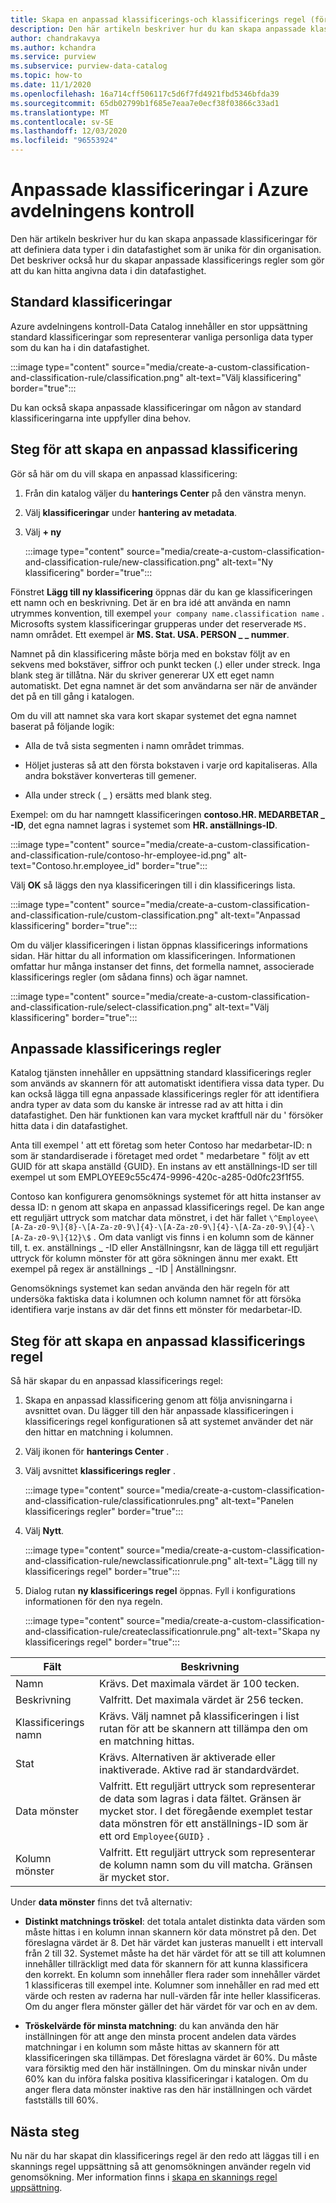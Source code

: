 ```yaml
---
title: Skapa en anpassad klassificerings-och klassificerings regel (förhands granskning)
description: Den här artikeln beskriver hur du kan skapa anpassade klassificeringar för att definiera data typer i din datafastighet som är unika för din organisation. Det beskriver också hur du skapar anpassade klassificerings regler som gör att du kan hitta angivna data i din datafastighet.
author: chandrakavya
ms.author: kchandra
ms.service: purview
ms.subservice: purview-data-catalog
ms.topic: how-to
ms.date: 11/1/2020
ms.openlocfilehash: 16a714cff506117c5d6f7fd4921fbd5346bfda39
ms.sourcegitcommit: 65db02799b1f685e7eaa7e0ecf38f03866c33ad1
ms.translationtype: MT
ms.contentlocale: sv-SE
ms.lasthandoff: 12/03/2020
ms.locfileid: "96553924"
---
```

# <a name="custom-classifications-in-azure-purview"></a>Anpassade klassificeringar i Azure avdelningens kontroll 

Den här artikeln beskriver hur du kan skapa anpassade klassificeringar för att definiera data typer i din datafastighet som är unika för din organisation. Det beskriver också hur du skapar anpassade klassificerings regler som gör att du kan hitta angivna data i din datafastighet.

## <a name="default-classifications"></a>Standard klassificeringar

Azure avdelningens kontroll-Data Catalog innehåller en stor uppsättning standard klassificeringar som representerar vanliga personliga data typer som du kan ha i din datafastighet.

:::image type="content" source="media/create-a-custom-classification-and-classification-rule/classification.png" alt-text="Välj klassificering" border="true":::

Du kan också skapa anpassade klassificeringar om någon av standard klassificeringarna inte uppfyller dina behov.

## <a name="steps-to-create-a-custom-classification"></a>Steg för att skapa en anpassad klassificering

Gör så här om du vill skapa en anpassad klassificering:

1. Från din katalog väljer du **hanterings Center** på den vänstra menyn.

2. Välj **klassificeringar** under **hantering av metadata**.

3. Välj **+ ny**

    :::image type="content" source="media/create-a-custom-classification-and-classification-rule/new-classification.png" alt-text="Ny klassificering" border="true":::

Fönstret **Lägg till ny klassificering** öppnas där du kan ge klassificeringen ett namn och en beskrivning. Det är en bra idé att använda en namn utrymmes konvention, till exempel `your company name.classification name` .
Microsofts system klassificeringar grupperas under det reserverade `MS.` namn området. Ett exempel är **MS. Stat. USA. PERSON \_ \_ nummer**.

Namnet på din klassificering måste börja med en bokstav följt av en sekvens med bokstäver, siffror och punkt tecken (.) eller under streck.
Inga blank steg är tillåtna. När du skriver genererar UX ett eget namn automatiskt. Det egna namnet är det som användarna ser när de använder det på en till gång i katalogen.

Om du vill att namnet ska vara kort skapar systemet det egna namnet baserat på följande logik:

- Alla de två sista segmenten i namn området trimmas.

- Höljet justeras så att den första bokstaven i varje ord kapitaliseras. Alla andra bokstäver konverteras till gemener.

- Alla under streck ( \_ ) ersätts med blank steg.

Exempel: om du har namngett klassificeringen **contoso.HR. MEDARBETAR \_ -ID**, det egna namnet lagras i systemet som **HR. anställnings-ID**.

:::image type="content" source="media/create-a-custom-classification-and-classification-rule/contoso-hr-employee-id.png" alt-text="Contoso.hr.employee_id" border="true":::

Välj **OK** så läggs den nya klassificeringen till i din klassificerings lista.

:::image type="content" source="media/create-a-custom-classification-and-classification-rule/custom-classification.png" alt-text="Anpassad klassificering" border="true":::

Om du väljer klassificeringen i listan öppnas klassificerings informations sidan. Här hittar du all information om klassificeringen.
Informationen omfattar hur många instanser det finns, det formella namnet, associerade klassificerings regler (om sådana finns) och ägar namnet.

:::image type="content" source="media/create-a-custom-classification-and-classification-rule/select-classification.png" alt-text="Välj klassificering" border="true":::

## <a name="custom-classification-rules"></a>Anpassade klassificerings regler

Katalog tjänsten innehåller en uppsättning standard klassificerings regler som används av skannern för att automatiskt identifiera vissa data typer. Du kan också lägga till egna anpassade klassificerings regler för att identifiera andra typer av data som du kanske är intresse rad av att hitta i din datafastighet. Den här funktionen kan vara mycket kraftfull när du \' försöker hitta data i din datafastighet.

Anta till exempel \' att ett företag som heter Contoso har medarbetar-ID: n som är standardiserade i företaget med ordet \" medarbetare \" följt av ett GUID för att skapa anställd {GUID}. En instans av ett anställnings-ID ser till exempel ut som EMPLOYEE9c55c474-9996-420c-a285-0d0fc23f1f55.

Contoso kan konfigurera genomsöknings systemet för att hitta instanser av dessa ID: n genom att skapa en anpassad klassificerings regel. De kan ange ett reguljärt uttryck som matchar data mönstret, i det här fallet `\^Employee\[A-Za-z0-9\]{8}-\[A-Za-z0-9\]{4}-\[A-Za-z0-9\]{4}-\[A-Za-z0-9\]{4}-\[A-Za-z0-9\]{12}\$` . Om data vanligt vis finns i en kolumn som de känner till, t. ex. anställnings \_ -ID eller Anställningsnr, kan de lägga till ett reguljärt uttryck för kolumn mönster för att göra sökningen ännu mer exakt. Ett exempel på regex är anställnings \_ -ID \| Anställningsnr.

Genomsöknings systemet kan sedan använda den här regeln för att undersöka faktiska data i kolumnen och kolumn namnet för att försöka identifiera varje instans av där det finns ett mönster för medarbetar-ID.

## <a name="steps-to-create-a-custom-classification-rule"></a>Steg för att skapa en anpassad klassificerings regel

Så här skapar du en anpassad klassificerings regel:

1. Skapa en anpassad klassificering genom att följa anvisningarna i avsnittet ovan. Du lägger till den här anpassade klassificeringen i klassificerings regel konfigurationen så att systemet använder det när den hittar en matchning i kolumnen.

2. Välj ikonen för **hanterings Center** .

3. Välj avsnittet **klassificerings regler** .

    :::image type="content" source="media/create-a-custom-classification-and-classification-rule/classificationrules.png" alt-text="Panelen klassificerings regler" border="true":::

4. Välj **Nytt**.

    :::image type="content" source="media/create-a-custom-classification-and-classification-rule/newclassificationrule.png" alt-text="Lägg till ny klassificerings regel" border="true":::

5. Dialog rutan **ny klassificerings regel** öppnas. Fyll i konfigurations informationen för den nya regeln.

    :::image type="content" source="media/create-a-custom-classification-and-classification-rule/createclassificationrule.png" alt-text="Skapa ny klassificerings regel" border="true":::

|Fält     |Beskrivning  |
|---------|---------|
|Namn   |    Krävs. Det maximala värdet är 100 tecken.    |
|Beskrivning      |Valfritt. Det maximala värdet är 256 tecken.    |
|Klassificerings namn    | Krävs. Välj namnet på klassificeringen i list rutan för att be skannern att tillämpa den om en matchning hittas.        |
|Stat   |  Krävs. Alternativen är aktiverade eller inaktiverade. Aktive rad är standardvärdet.    |
|Data mönster    |Valfritt. Ett reguljärt uttryck som representerar de data som lagras i data fältet. Gränsen är mycket stor. I det föregående exemplet testar data mönstren för ett anställnings-ID som är ett ord `Employee{GUID}` .  |
|Kolumn mönster    |Valfritt. Ett reguljärt uttryck som representerar de kolumn namn som du vill matcha. Gränsen är mycket stor.          |

Under **data mönster** finns det två alternativ:

- **Distinkt matchnings tröskel**: det totala antalet distinkta data värden som måste hittas i en kolumn innan skannern kör data mönstret på den. Det föreslagna värdet är 8. Det här värdet kan justeras manuellt i ett intervall från 2 till 32. Systemet måste ha det här värdet för att se till att kolumnen innehåller tillräckligt med data för skannern för att kunna klassificera den korrekt. En kolumn som innehåller flera rader som innehåller värdet 1 klassificeras till exempel inte. Kolumner som innehåller en rad med ett värde och resten av raderna har null-värden får inte heller klassificeras. Om du anger flera mönster gäller det här värdet för var och en av dem.

- **Tröskelvärde för minsta matchning**: du kan använda den här inställningen för att ange den minsta procent andelen data värdes matchningar i en kolumn som måste hittas av skannern för att klassificeringen ska tillämpas. Det föreslagna värdet är 60%. Du måste vara försiktig med den här inställningen. Om du minskar nivån under 60% kan du införa falska positiva klassificeringar i katalogen. Om du anger flera data mönster inaktive ras den här inställningen och värdet fastställs till 60%.

## <a name="next-steps"></a>Nästa steg

Nu när du har skapat din klassificerings regel är den redo att läggas till i en skannings regel uppsättning så att genomsökningen använder regeln vid genomsökning. Mer information finns i [skapa en skannings regel uppsättning](create-a-scan-rule-set.md).
